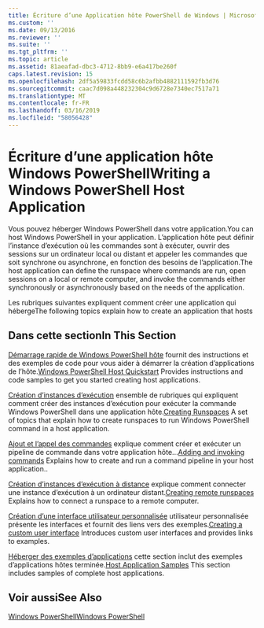 ```yaml
---
title: Écriture d’une Application hôte PowerShell de Windows | Microsoft Docs
ms.custom: ''
ms.date: 09/13/2016
ms.reviewer: ''
ms.suite: ''
ms.tgt_pltfrm: ''
ms.topic: article
ms.assetid: 81aeafad-dbc3-4712-8bb9-e6a417be260f
caps.latest.revision: 15
ms.openlocfilehash: 2df5a59833fcdd58c6b2afbb4882111592fb3d76
ms.sourcegitcommit: caac7d098a448232304c9d6728e7340ec7517a71
ms.translationtype: MT
ms.contentlocale: fr-FR
ms.lasthandoff: 03/16/2019
ms.locfileid: "58056428"
---
```

# <a name="writing-a-windows-powershell-host-application"></a><span data-ttu-id="5e03a-102">Écriture d’une application hôte Windows PowerShell</span><span class="sxs-lookup"><span data-stu-id="5e03a-102">Writing a Windows PowerShell Host Application</span></span>

<span data-ttu-id="5e03a-103">Vous pouvez héberger Windows PowerShell dans votre application.</span><span class="sxs-lookup"><span data-stu-id="5e03a-103">You can host Windows PowerShell in your application.</span></span> <span data-ttu-id="5e03a-104">L’application hôte peut définir l’instance d’exécution où les commandes sont à exécuter, ouvrir des sessions sur un ordinateur local ou distant et appeler les commandes que soit synchrone ou asynchrone, en fonction des besoins de l’application.</span><span class="sxs-lookup"><span data-stu-id="5e03a-104">The host application can define the runspace where commands are run, open sessions on a local or remote computer, and invoke the commands either synchronously or asynchronously based on the needs of the application.</span></span>

<span data-ttu-id="5e03a-105">Les rubriques suivantes expliquent comment créer une application qui héberge</span><span class="sxs-lookup"><span data-stu-id="5e03a-105">The following topics explain how to create an application that hosts</span></span>

## <a name="in-this-section"></a><span data-ttu-id="5e03a-106">Dans cette section</span><span class="sxs-lookup"><span data-stu-id="5e03a-106">In This Section</span></span>

<span data-ttu-id="5e03a-107">[Démarrage rapide de Windows PowerShell hôte](./windows-powershell-host-quickstart.md) fournit des instructions et des exemples de code pour vous aider à démarrer la création d’applications de l’hôte.</span><span class="sxs-lookup"><span data-stu-id="5e03a-107">[Windows PowerShell Host Quickstart](./windows-powershell-host-quickstart.md) Provides instructions and code samples to get you started creating host applications.</span></span>

<span data-ttu-id="5e03a-108">[Création d’instances d’exécution](./creating-runspaces.md) ensemble de rubriques qui expliquent comment créer des instances d’exécution pour exécuter la commande Windows PowerShell dans une application hôte.</span><span class="sxs-lookup"><span data-stu-id="5e03a-108">[Creating Runspaces](./creating-runspaces.md) A set of topics that explain how to create runspaces to run Windows PowerShell command in a host application.</span></span>

<span data-ttu-id="5e03a-109">[Ajout et l’appel des commandes](./adding-and-invoking-commands.md) explique comment créer et exécuter un pipeline de commande dans votre application hôte...</span><span class="sxs-lookup"><span data-stu-id="5e03a-109">[Adding and invoking commands](./adding-and-invoking-commands.md) Explains how to create and run a command pipeline in your host application..</span></span>

<span data-ttu-id="5e03a-110">[Création d’instances d’exécution à distance](./creating-remote-runspaces.md) explique comment connecter une instance d’exécution à un ordinateur distant.</span><span class="sxs-lookup"><span data-stu-id="5e03a-110">[Creating remote runspaces](./creating-remote-runspaces.md) Explains how to connect a runspace to a remote computer.</span></span>

<span data-ttu-id="5e03a-111">[Création d’une interface utilisateur personnalisée](./creating-a-custom-user-interface.md) utilisateur personnalisée présente les interfaces et fournit des liens vers des exemples.</span><span class="sxs-lookup"><span data-stu-id="5e03a-111">[Creating a custom user interface](./creating-a-custom-user-interface.md) Introduces custom user interfaces and provides links to examples.</span></span>

<span data-ttu-id="5e03a-112">[Héberger des exemples d’applications](./host-application-samples.md) cette section inclut des exemples d’applications hôtes terminée.</span><span class="sxs-lookup"><span data-stu-id="5e03a-112">[Host Application Samples](./host-application-samples.md) This section includes samples of complete host applications.</span></span>

## <a name="see-also"></a><span data-ttu-id="5e03a-113">Voir aussi</span><span class="sxs-lookup"><span data-stu-id="5e03a-113">See Also</span></span>

[<span data-ttu-id="5e03a-114">Windows PowerShell</span><span class="sxs-lookup"><span data-stu-id="5e03a-114">Windows PowerShell</span></span>](http://msdn.microsoft.com/en-us/b41a2af3-aec1-402d-8e18-c2c26be461ff)